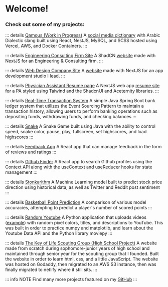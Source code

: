 # Welcome!
### Check out some of my projects:

::: details [Qamous (Work in Progress)](https://github.com/Qamous/Qamous)
A [social media dictionary](https://qamous.org) with Arabic Dialectic slang built using React, NestJS, MySQL, and SCSS hosted using Vercel, AWS, and Docker Containers.
:::

::: details [Engineering Consulting Firm Site](https://github.com/anthonyyoussef01/PerspectiveEngineering)
A ShadCN [website](pec-mep.com) made with NextJS for an Engineering & Consulting firm.
:::

::: details [Web Design Company Site](https://github.com/anthonyyoussef01/elkommos-web-design)
A [website](https://elkommos.com/) made with NextJS for an app development studio I lead.
:::

::: details [Physician Assistant Resume page](https://github.com/anthonyyoussef01/lily)
A NextJS web app [resume site](https://lily.elkommos.com) for a PA styled using Taiwind and the ShadcnUI and Aceternity libraries.
:::

::: details [Real-Time Transaction System](https://github.com/anthonyyoussef01/Real-Time-Transaction-System)
A simple Java Spring Boot bank ledger system that utilizes the Event Sourcing Pattern to maintain a transaction history, allowing users to perform banking operations such as depositing funds, withdrawing funds, and checking balances
:::

::: details [Snake](https://github.com/anthonyyoussef01/Snake)
A Snake Game built using Java with the ability to control speed, snake color, pause, play, fullscreen, set highscores, and load highscores
:::

::: details [Feedback App](https://github.com/anthonyyoussef01/feedback-app)
A React app that can manage feedback in the form of reviews and ratings
:::

::: details [Github Finder](https://github.com/anthonyyoussef01/github-finder)
A React app to search Github profiles using the Context API along with the useContext and useReducer hooks for state management
:::

::: details [Stonkarithm](https://github.com/anthonyyoussef01/Stonkarithm)
A Machine Learning model built to predict stock price direction using historical data, as well as Twitter and Reddit post sentiment
:::

::: details [Basketball Point Prediction](https://github.com/anthonyyoussef01/BasketballPointPrediction)
A comparison of various model accuracies, attempting to predict a player's number of scored points
:::

::: details [Random Youtube](https://github.com/anthonyyoussef01/RandomYoutube)
A Python application that uploads videos ([example](https://www.youtube.com/watch?v=_HFGI9vTsL8&feature=youtu.be)) with random pixel colors, titles, and descriptions to YouTube. This was built in order to practice numpy and matplotlib, and learn about the Youtube Data API and the Python library moviepy
:::

::: details [The Key of Life Scouting Group (High School Project)](https://github.com/anthonyyoussef01/The-Key-Of-Life-Scouting-Group)
A website made from scratch during sophomore-junior years of high school and maintained through senior year for the scouting group that I founded. Built the website in order to learn html, css, and a little JavaScript. The website was hosted on Godaddy, then migrated to an AWS S3 instance, then was finally migrated to netlify where it still sits.
:::

::: info NOTE
Find many more projects featured on my [GitHub](https://github.com/anthonyyoussef01)
:::
